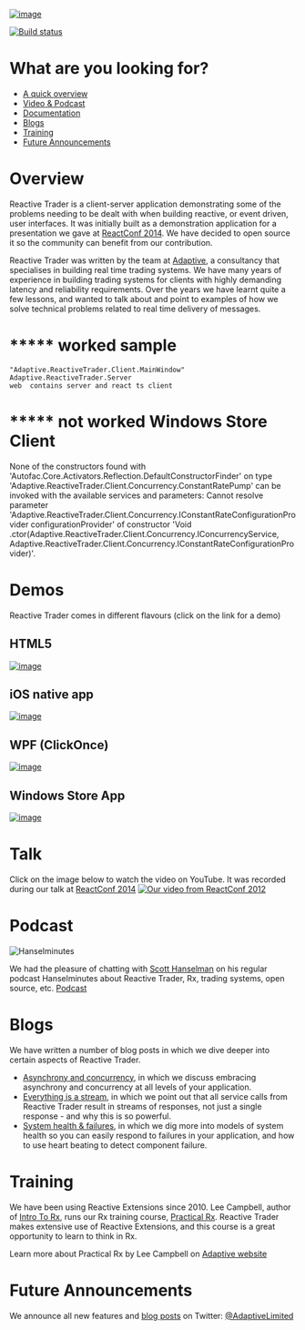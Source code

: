 [![image](https://raw.githubusercontent.com/AdaptiveConsulting/ReactiveTrader/master/images/adaptive-logo.png)](http://weareadaptive.com/)

[![Build status](https://ci.appveyor.com/api/projects/status/709bcumithtiyj2l?svg=true)](https://ci.appveyor.com/project/Adaptive/reactivetrader)

# What are you looking for?

 - [A quick overview](#overview)
 - [Video & Podcast](#video-and-podcast)
 - [Documentation](https://github.com/AdaptiveConsulting/ReactiveTrader/wiki)
 - [Blogs](#blogs)
 - [Training](#training)
 - [Future Announcements](#future-announcements)

# Overview

Reactive Trader is a client-server application demonstrating some of the problems needing to be dealt with when building reactive, or event driven, user interfaces. It was initially built as a demonstration application for a presentation we gave at [ReactConf 2014](http://reactconf.com/). We have decided to open source it so the community can benefit from our contribution.

Reactive Trader was written by the team at [Adaptive](http://weareadaptive.com), a consultancy that specialises in building real time trading systems. We have many years of experience in building trading systems for clients with highly demanding latency and reliability requirements. Over the years we have learnt quite a few lessons, and wanted to talk about and point to examples of how we solve technical problems related to real time delivery of messages.

# ***** worked sample
	"Adaptive.ReactiveTrader.Client.MainWindow"
	Adaptive.ReactiveTrader.Server
	web  contains server and react ts client
# ***** not worked Windows Store Client
None of the constructors found with 'Autofac.Core.Activators.Reflection.DefaultConstructorFinder' on type 'Adaptive.ReactiveTrader.Client.Concurrency.ConstantRatePump' can be invoked with the available services and parameters:
Cannot resolve parameter 'Adaptive.ReactiveTrader.Client.Concurrency.IConstantRateConfigurationProvider configurationProvider' of constructor 'Void .ctor(Adaptive.ReactiveTrader.Client.Concurrency.IConcurrencyService, Adaptive.ReactiveTrader.Client.Concurrency.IConstantRateConfigurationProvider)'.
# Demos

Reactive Trader comes in different flavours (click on the link for a demo)
 
## HTML5

[![image](https://raw.githubusercontent.com/AdaptiveConsulting/ReactiveTrader/master/images/web.png)](https://reactivetrader.azurewebsites.net/)

## iOS native app

[![image](https://raw.githubusercontent.com/AdaptiveConsulting/ReactiveTrader/master/images/ios.png)](https://itunes.apple.com/gb/app/reactivetrader/id892239109?mt=8)

## WPF (ClickOnce)

[![image](https://raw.githubusercontent.com/AdaptiveConsulting/ReactiveTrader/master/images/wpf.png)](https://reactivetrader.blob.core.windows.net/client/Adaptive.ReactiveTrader.application)
  
## Windows Store App

[![image](https://raw.githubusercontent.com/AdaptiveConsulting/ReactiveTrader/master/images/winstore.png)](http://apps.microsoft.com/windows/app/reactive-trader/a2c622c5-ef66-4653-911f-688fe79ac999)


# Talk

Click on the image below to watch the video on YouTube.  It was recorded during our talk at [ReactConf 2014](http://reactconf.com/)
[![Our video from ReactConf 2012](http://img.youtube.com/vi/Tp5mRlHwZ7M/0.jpg)](http://www.youtube.com/watch?v=Tp5mRlHwZ7M)

# Podcast

![Hanselminutes](http://www.hanselman.com/images/blog-hanselminutes.png)

We had the pleasure of chatting with [Scott Hanselman](http://www.hanselman.com/) on his regular podcast Hanselminutes about Reactive Trader, Rx, trading systems, open source, etc.
[Podcast](http://www.hanselminutes.com/428/creating-reactive-user-interfaces-with-adaptive-consultings-reactive-trader)

# Blogs

We have written a number of blog posts in which we dive deeper into certain aspects of Reactive Trader.

- [Asynchrony and concurrency](http://weareadaptive.com/blog/2014/04/18/asynchrony-concurrency/), in which we discuss embracing asynchrony and concurrency at all levels of your application.
- [Everything is a stream](http://weareadaptive.com/blog/2014/05/05/everything-is-a-stream/), in which we point out that all service calls from Reactive Trader result in streams of responses, not just a single response - and why this is so powerful.
- [System health & failures](http://weareadaptive.com/blog/2014/06/16/system-health-failures/), in which we dig more into models of system health so you can easily respond to failures in your application, and how to use heart beating to detect component failure.

# Training

We have been using Reactive Extensions since 2010. Lee Campbell, author of [Intro To Rx](http://www.introtorx.com/), runs our Rx training course, [Practical Rx](http://weareadaptive.com/training). Reactive Trader makes extensive use of Reactive Extensions, and this course is a great opportunity to learn to think in Rx. 

Learn more about Practical Rx by Lee Campbell on [Adaptive website](http://weareadaptive.com/training)

# Future Announcements

We announce all new features and [blog posts](http://weareadaptive.com/blog/) on Twitter: [@AdaptiveLimited](https://twitter.com/AdaptiveLimited)
